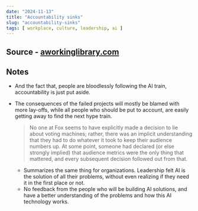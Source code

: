 ```yaml
---
date: "2024-11-13"
title: "Accountability sinks"
slug: "accountability-sinks"
tags: [ workplace, culture, leadership, ai ]
---
```




## Source - [aworkinglibrary.com][1]

## Notes
* And the fact that, people are bloodlessly following the AI train, accountability is just put aside.
* The consequences of the failed projects will mostly be blamed with more lay-offs, while all people who should be put to account, are easily getting away to find the next hype train.

  > No one at Fox seems to have explicitly made a decision to lie about voting machines; rather, there was an implicit understanding that they had to do whatever it took to keep their audience numbers up. At some point, someone had declared (or else strongly implied) that audience metrics were the only thing that mattered, and every subsequent decision followed out from that.

  * Summarizes the same thing for organizations. Leadership felt AI is the solution of all their problems, without even realizing if they need it in the first place or not.
  * No feedback from the people who will be building AI solutions, and have a better understanding of the problems and how this AI technology works.



  [1]: https://aworkinglibrary.com/writing/accountability-sinks
